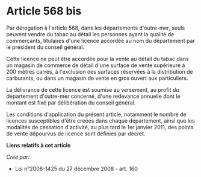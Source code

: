 # Article 568 bis

Par dérogation à l'article 568, dans les départements d'outre-mer, seuls peuvent vendre du tabac au détail les personnes
ayant la qualité de commerçants, titulaires d'une licence accordée au nom du département par le président du conseil
général. 

Cette licence ne peut être accordée pour la vente au détail du tabac dans un magasin de commerce de détail d'une surface de
vente supérieure à 200 mètres carrés, à l'exclusion des surfaces réservées à la distribution de carburants, ou dans un
magasin de vente en gros ouvert aux particuliers. 

La délivrance de cette licence est soumise au versement, au profit du département d'outre-mer concerné, d'une redevance
annuelle dont le montant est fixé par délibération du conseil général. 

Les conditions d'application du présent article, notamment le nombre de licences susceptibles d'être créées dans chaque
département, ainsi que les modalités de cessation d'activité, au plus tard le 1er janvier 2011, des points de vente dépourvus
de licence sont définies par décret.

**Liens relatifs à cet article**

_Créé par_:

  - Loi n°2008-1425 du 27 décembre 2008 - art. 160
